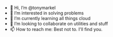 - 👋 Hi, I’m @tonymarkel
- 👀 I’m interested in solving problems
- 🌱 I’m currently learning all things cloud
- 💞️ I’m looking to collaborate on utilities and stuff
- 📫 How to reach me: Best not to. I'll find you.

<!---
tonymarkel/tonymarkel is a ✨ special ✨ repository because its `README.md` (this file) appears on your GitHub profile.
You can click the Preview link to take a look at your changes.
--->
